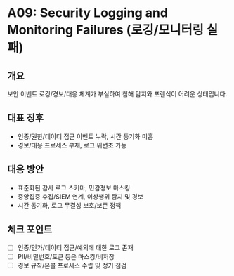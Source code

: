# A09: Security Logging and Monitoring Failures (로깅/모니터링 실패)

## 개요
보안 이벤트 로깅/경보/대응 체계가 부실하여 침해 탐지와 포렌식이 어려운 상태입니다.

## 대표 징후
- 인증/권한/데이터 접근 이벤트 누락, 시간 동기화 미흡
- 경보/대응 프로세스 부재, 로그 위변조 가능

## 대응 방안
- 표준화된 감사 로그 스키마, 민감정보 마스킹
- 중앙집중 수집/SIEM 연계, 이상행위 탐지 및 경보
- 시간 동기화, 로그 무결성 보호/보존 정책

## 체크 포인트
- [ ] 인증/인가/데이터 접근/예외에 대한 로그 존재
- [ ] PII/비밀번호/토큰 등은 마스킹/비저장
- [ ] 경보 규칙/온콜 프로세스 수립 및 정기 점검
